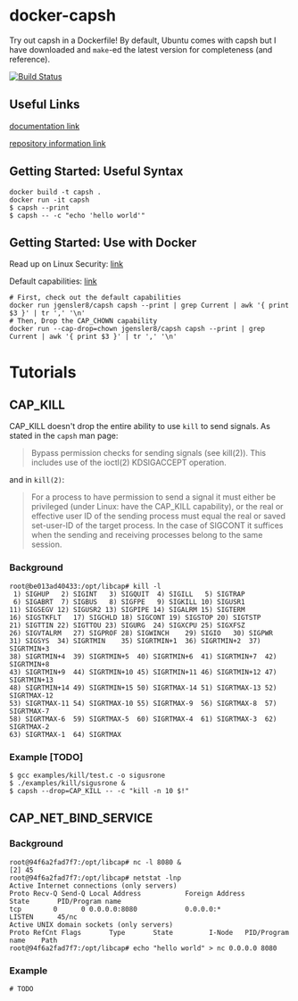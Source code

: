 # docker-capsh
Try out capsh in a Dockerfile! By default, Ubuntu comes with capsh but I have downloaded and `make`-ed the latest version for completeness (and reference).

[![Build Status](https://travis-ci.org/jgensler8/docker-capsh.svg?branch=master)](https://travis-ci.org/jgensler8/docker-capsh)

## Useful Links

[documentation link](http://man7.org/linux/man-pages/man1/capsh.1.html)

[repository information link](https://git.kernel.org/cgit/linux/kernel/git/morgan/libcap.git/)

## Getting Started: Useful Syntax

```
docker build -t capsh .
docker run -it capsh
$ capsh --print
$ capsh -- -c "echo 'hello world'"
```

## Getting Started: Use with Docker

Read up on Linux Security: [link](https://docs.docker.com/engine/security/security/#/linux-kernel-capabilities)

Default capabilities: [link](https://github.com/docker/docker/blame/master/oci/defaults_linux.go#L64-L79)

```
# First, check out the default capabilities
docker run jgensler8/capsh capsh --print | grep Current | awk '{ print $3 }' | tr ',' '\n'
# Then, Drop the CAP_CHOWN capability
docker run --cap-drop=chown jgensler8/capsh capsh --print | grep Current | awk '{ print $3 }' | tr ',' '\n'
```

# Tutorials

## CAP_KILL

CAP_KILL doesn't drop the entire ability to use `kill` to send signals. As stated in the `capsh` man page:

> Bypass permission checks for sending signals (see kill(2)). This includes use of the ioctl(2) KDSIGACCEPT operation.

and in `kill(2)`:

> For a process to have permission to send a signal it must either be privileged (under Linux: have the CAP_KILL capability), or the real or effective user ID of the sending process must equal the real or saved set-user-ID of the target process. In the case of SIGCONT it suffices when the sending and receiving processes belong to the same session.


### Background

```
root@be013ad40433:/opt/libcap# kill -l
 1) SIGHUP	 2) SIGINT	 3) SIGQUIT	 4) SIGILL	 5) SIGTRAP
 6) SIGABRT	 7) SIGBUS	 8) SIGFPE	 9) SIGKILL	10) SIGUSR1
11) SIGSEGV	12) SIGUSR2	13) SIGPIPE	14) SIGALRM	15) SIGTERM
16) SIGSTKFLT	17) SIGCHLD	18) SIGCONT	19) SIGSTOP	20) SIGTSTP
21) SIGTTIN	22) SIGTTOU	23) SIGURG	24) SIGXCPU	25) SIGXFSZ
26) SIGVTALRM	27) SIGPROF	28) SIGWINCH	29) SIGIO	30) SIGPWR
31) SIGSYS	34) SIGRTMIN	35) SIGRTMIN+1	36) SIGRTMIN+2	37) SIGRTMIN+3
38) SIGRTMIN+4	39) SIGRTMIN+5	40) SIGRTMIN+6	41) SIGRTMIN+7	42) SIGRTMIN+8
43) SIGRTMIN+9	44) SIGRTMIN+10	45) SIGRTMIN+11	46) SIGRTMIN+12	47) SIGRTMIN+13
48) SIGRTMIN+14	49) SIGRTMIN+15	50) SIGRTMAX-14	51) SIGRTMAX-13	52) SIGRTMAX-12
53) SIGRTMAX-11	54) SIGRTMAX-10	55) SIGRTMAX-9	56) SIGRTMAX-8	57) SIGRTMAX-7
58) SIGRTMAX-6	59) SIGRTMAX-5	60) SIGRTMAX-4	61) SIGRTMAX-3	62) SIGRTMAX-2
63) SIGRTMAX-1	64) SIGRTMAX
```

### Example [TODO]

```
$ gcc examples/kill/test.c -o sigusrone
$ ./examples/kill/sigusrone &
$ capsh --drop=CAP_KILL -- -c "kill -n 10 $!"
```

## CAP_NET_BIND_SERVICE

### Background
```
root@94f6a2fad7f7:/opt/libcap# nc -l 8080 &
[2] 45
root@94f6a2fad7f7:/opt/libcap# netstat -lnp
Active Internet connections (only servers)
Proto Recv-Q Send-Q Local Address           Foreign Address         State       PID/Program name
tcp        0      0 0.0.0.0:8080            0.0.0.0:*               LISTEN      45/nc
Active UNIX domain sockets (only servers)
Proto RefCnt Flags       Type       State         I-Node   PID/Program name    Path
root@94f6a2fad7f7:/opt/libcap# echo "hello world" > nc 0.0.0.0 8080
```

### Example

```
# TODO
```
